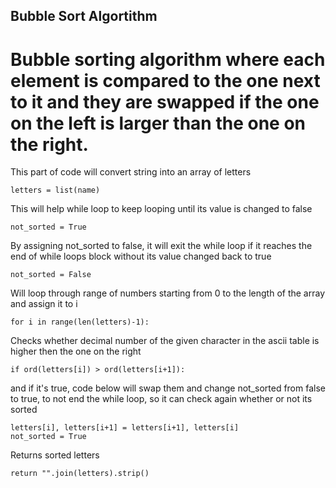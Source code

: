 ## Bubble Sort Algortithm
# Bubble sorting algorithm where each element is compared to the one next to it and they are swapped if the one on the left is larger than the one on the right.

This part of code will convert string into an array of letters
```
letters = list(name)
```

This will help while loop to keep looping until its value is changed to false
```
not_sorted = True
```

By assigning not_sorted to false, it will exit the while loop if it reaches the end of while loops block without its value changed back to true
```
not_sorted = False
```

Will loop through range of numbers starting from 0 to the length of the array and assign it to i
```
for i in range(len(letters)-1):
```

Checks whether decimal number of the given character in the ascii table is higher then the one on the right
```
if ord(letters[i]) > ord(letters[i+1]):
```
and if it's true, code below will swap them and change not_sorted from false to true, to not end the while loop, so it can check again whether or not its sorted
```
letters[i], letters[i+1] = letters[i+1], letters[i]
not_sorted = True
```

Returns sorted letters
```
return "".join(letters).strip()
```
